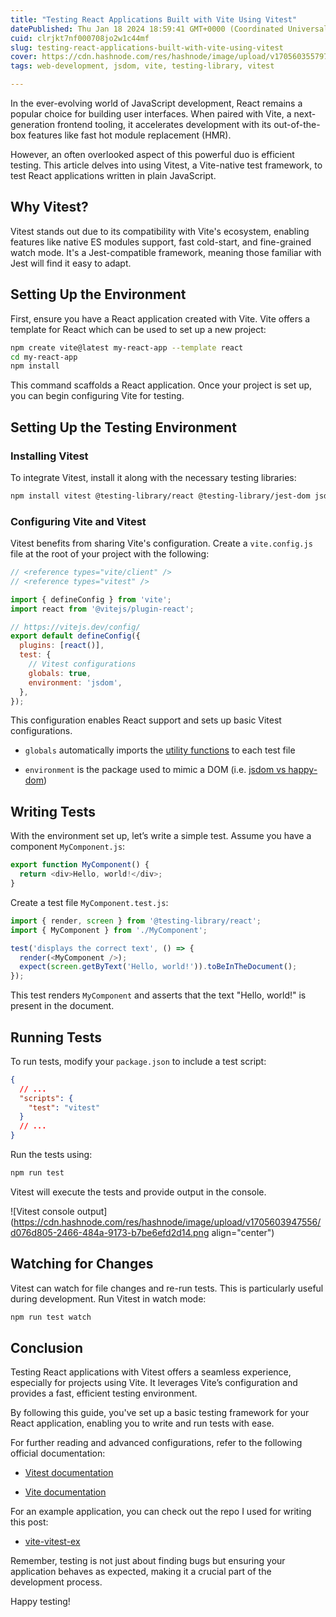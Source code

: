 ```yaml
---
title: "Testing React Applications Built with Vite Using Vitest"
datePublished: Thu Jan 18 2024 18:59:41 GMT+0000 (Coordinated Universal Time)
cuid: clrjkt7nf000708jo2w1c44mf
slug: testing-react-applications-built-with-vite-using-vitest
cover: https://cdn.hashnode.com/res/hashnode/image/upload/v1705603557977/9a437fcb-7889-4e74-bd36-1e314ec45b75.jpeg
tags: web-development, jsdom, vite, testing-library, vitest

---
```


In the ever-evolving world of JavaScript development, React remains a popular choice for building user interfaces. When paired with Vite, a next-generation frontend tooling, it accelerates development with its out-of-the-box features like fast hot module replacement (HMR).

However, an often overlooked aspect of this powerful duo is efficient testing. This article delves into using Vitest, a Vite-native test framework, to test React applications written in plain JavaScript.

## Why Vitest?

Vitest stands out due to its compatibility with Vite's ecosystem, enabling features like native ES modules support, fast cold-start, and fine-grained watch mode. It's a Jest-compatible framework, meaning those familiar with Jest will find it easy to adapt.

## **Setting Up the Environment**

First, ensure you have a React application created with Vite. Vite offers a template for React which can be used to set up a new project:

```bash
npm create vite@latest my-react-app --template react
cd my-react-app
npm install
```

This command scaffolds a React application. Once your project is set up, you can begin configuring Vite for testing.

## Setting Up the Testing Environment

### Installing Vitest

To integrate Vitest, install it along with the necessary testing libraries:

```bash
npm install vitest @testing-library/react @testing-library/jest-dom jsdom --save-dev
```

### Configuring Vite and Vitest

Vitest benefits from sharing Vite's configuration. Create a `vite.config.js` file at the root of your project with the following:

```javascript
// <reference types="vite/client" />
// <reference types="vitest" />

import { defineConfig } from 'vite';
import react from '@vitejs/plugin-react';

// https://vitejs.dev/config/
export default defineConfig({
  plugins: [react()],
  test: {
    // Vitest configurations
    globals: true,
    environment: 'jsdom',
  },
});
```

This configuration enables React support and sets up basic Vitest configurations.

* `globals` automatically imports the [utility functions](https://vitest.dev/api/vi) to each test file
    
* `environment` is the package used to mimic a DOM (i.e. [jsdom vs happy-dom](https://blog.seancoughlin.me/jsdom-vs-happy-dom-navigating-the-nuances-of-javascript-testing))
    

## Writing Tests

With the environment set up, let’s write a simple test. Assume you have a component `MyComponent.js`:

```javascript
export function MyComponent() {
  return <div>Hello, world!</div>;
}
```

Create a test file `MyComponent.test.js`:

```javascript
import { render, screen } from '@testing-library/react';
import { MyComponent } from './MyComponent';

test('displays the correct text', () => {
  render(<MyComponent />);
  expect(screen.getByText('Hello, world!')).toBeInTheDocument();
});
```

This test renders `MyComponent` and asserts that the text "Hello, world!" is present in the document.

## Running Tests

To run tests, modify your `package.json` to include a test script:

```json
{
  // ...
  "scripts": {
    "test": "vitest"
  }
  // ...
}
```

Run the tests using:

```bash
npm run test
```

Vitest will execute the tests and provide output in the console.

![Vitest console output](https://cdn.hashnode.com/res/hashnode/image/upload/v1705603947556/d076d805-2466-484a-9173-b7be6efd2d14.png align="center")

## Watching for Changes

Vitest can watch for file changes and re-run tests. This is particularly useful during development. Run Vitest in watch mode:

```bash
npm run test watch
```

## Conclusion

Testing React applications with Vitest offers a seamless experience, especially for projects using Vite. It leverages Vite’s configuration and provides a fast, efficient testing environment.

By following this guide, you've set up a basic testing framework for your React application, enabling you to write and run tests with ease.

For further reading and advanced configurations, refer to the following official documentation:

* [Vitest documentation](https://vitest.dev/)
    
* [Vite documentation](https://vitejs.dev/)
    

For an example application, you can check out the repo I used for writing this post:

* [vite-vitest-ex](https://github.com/Scc33/vite-vitest-ex)
    

Remember, testing is not just about finding bugs but ensuring your application behaves as expected, making it a crucial part of the development process.

Happy testing!